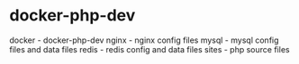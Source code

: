 # docker-php-dev


docker - docker-php-dev
nginx - nginx config files
mysql - mysql config files and data files
redis - redis config and data files
sites - php source files